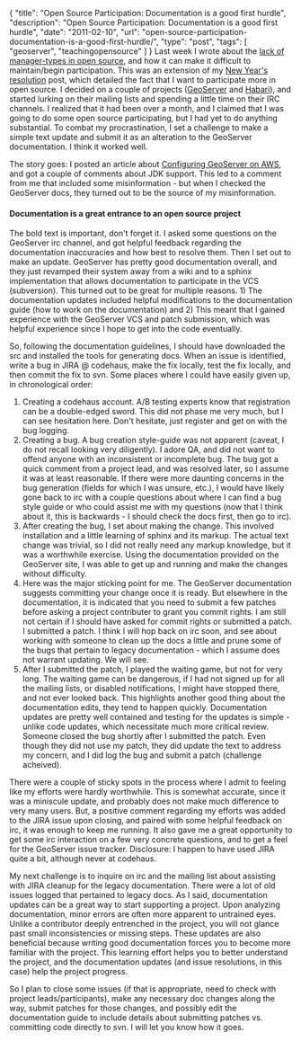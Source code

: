 {
  "title": "Open Source Participation: Documentation is a good first hurdle",
  "description": "Open Source Participation: Documentation is a good first hurdle",
  "date": "2011-02-10",
  "url": "open-source-participation-documentation-is-a-good-first-hurdle/",
  "type": "post",
  "tags": [
    "geoserver",
    "teachingopensource"
  ]
}
Last week I wrote about the [lack of manager-types in open source](http://imperialwicket.com/the-over-bearing-and-intellectually-stunted-managers-of-foss), and how it can make it difficult to maintain/begin participation. This was an extension of my [New Year's resolution](http://imperialwicket.com/new-years-resolution-more-open-source-participation) post, which detailed the fact that I want to participate more in open source.  I decided on a couple of projects ([GeoServer](http://geoserver.org) and [Habari](http://habariproject.org)), and started lurking on their mailing lists and spending a little time on their IRC channels. I realized that it had been over a month, and I claimed that I was going to do some open source participating, but I had yet to do anything substantial. To combat my procrastination, I set a challenge to make a simple text update and submit it as an alteration to the GeoServer documentation. I think it worked well.

The story goes: I posted an article about [Configuring GeoServer on AWS](http://imperialwicket.com/aws-configuring-a-geo-spatial-stack-in-amazon-linux), and got a couple of comments about JDK support. This led to a comment from me that included some misinformation - but when I checked the GeoServer docs, they turned out to be the source of my misinformation. 

#### Documentation is a great entrance to an open source project

The bold text is important, don't forget it. I asked some questions on the GeoServer irc channel, and got helpful feedback regarding the documentation inaccuracies and how best to resolve them. Then I set out to make an update.  GeoServer has pretty good documentation overall, and they just revamped their system away from a wiki and to a sphinx implementation that allows documentation to participate in the VCS (subversion). This turned out to be great for multiple reasons. 1) The documentation updates included helpful modifications to the documentation guide (how to work on the documentation) and 2) This meant that I gained experience with the GeoServer VCS and patch submission, which was helpful experience since I hope to get into the code eventually.  

So, following the documentation guidelines, I should have downloaded the src and installed the tools for generating docs. When an issue is identified, write a bug in JIRA @ codehaus, make the fix locally, test the fix locally, and then commit the fix to svn. Some places where I could have easily given up, in chronological order: 

1.  Creating a codehaus account. A/B testing experts know that registration can be a double-edged sword. This did not phase me very much, but I can see hesitation here. Don't hesitate, just register and get on with the bug logging.
2.  Creating a bug. A bug creation style-guide was not apparent (caveat, I do not recall looking very diligently). I adore QA, and did not want to offend anyone with an inconsistent or incomplete bug. The bug got a quick comment from a project lead, and was resolved later, so I assume it was at least reasonable. If there were more daunting concerns in the bug generation (fields for which I was unsure, etc.), I would have likely gone back to irc with a couple questions about where I can find a bug style guide or who could assist me with my questions (now that I think about it, this is backwards - I should check the docs first, then go to irc).
3.  After creating the bug, I set about making the change. This involved installation and a little learning of sphinx and its markup. The actual text change was trivial, so I did not really need any markup knowledge, but it was a worthwhile exercise. Using the documentation provided on the GeoServer site, I was able to get up and running and make the changes without difficulty.
4.  Here was the major sticking point for me. The GeoServer documentation suggests committing your change once it is ready. But elsewhere in the documentation, it is indicated that you need to submit a few patches before asking a project contributer to grant you commit rights. I am still not certain if I should have asked for commit rights or submitted a patch. I submitted a patch. I think I will hop back on irc soon, and see about working with someone to clean up the docs a little and prune some of the bugs that pertain to legacy documentation - which I assume does not warrant updating.  We will see.
5.  After I submitted the patch, I played the waiting game, but not for very long. The waiting game can be dangerous, if I had not signed up for all the mailing lists, or disabled notifications, I might have stopped there, and not ever looked back. This highlights another good thing about the documentation edits, they tend to happen quickly. Documentation updates are pretty well contained and testing for the updates is simple - unlike code updates, which necessitate much more critical review. Someone closed the bug shortly after I submitted the patch. Even though they did not use my patch, they did update the text to address my concern, and I did log the bug and submit a patch (challenge acheived).

There were a couple of sticky spots in the process where I admit to feeling like my efforts were hardly worthwhile. This is somewhat accurate, since it was a miniscule update, and probably does not make much difference to very many users. But, a positive comment regarding my efforts was added to the JIRA issue upon closing, and paired with some helpful feedback on irc, it was enough to keep me running. It also gave me a great opportunity to get some irc interaction on a few very concrete questions, and to get a feel for the GeoServer issue tracker. Disclosure: I happen to have used JIRA quite a bit, although never at codehaus.

My next challenge is to inquire on irc and the mailing list about assisting with JIRA cleanup for the legacy documentation. There were a lot of old issues logged that pertained to legacy docs. As I said, documentation updates can be a great way to start supporting a project. Upon analyzing documentation, minor errors are often more apparent to untrained eyes. Unlike a contributor deeply entrenched in the project, you will not glance past small inconsistencies or missing steps. These updates are also beneficial because writing good documentation forces you to become more familiar with the project. This learning effort helps you to better understand the project, and the documentation updates (and issue resolutions, in this case) help the project progress. 

So I plan to close some issues (if that is appropriate, need to check with project leads/participants), make any necessary doc changes along the way, submit patches for those changes, and possibly edit the documentation guide to include details about submitting patches vs. committing code directly to svn. I will let you know how it goes.
